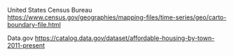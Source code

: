 
United States Census Bureau
https://www.census.gov/geographies/mapping-files/time-series/geo/carto-boundary-file.html

Data.gov
https://catalog.data.gov/dataset/affordable-housing-by-town-2011-present
